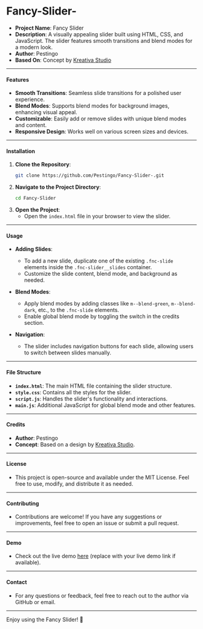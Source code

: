 # Fancy-Slider-

- **Project Name**: Fancy Slider
- **Description**: A visually appealing slider built using HTML, CSS, and JavaScript. The slider features smooth transitions and blend modes for a modern look.
- **Author**: Pestingo
- **Based On**: Concept by [Kreativa Studio](https://dribbble.com/shots/2375246-Fashion-Butique-slider-animation)

---

#### **Features**
- **Smooth Transitions**: Seamless slide transitions for a polished user experience.
- **Blend Modes**: Supports blend modes for background images, enhancing visual appeal.
- **Customizable**: Easily add or remove slides with unique blend modes and content.
- **Responsive Design**: Works well on various screen sizes and devices.

---

#### **Installation**
1. **Clone the Repository**:
   ```bash
   git clone https://github.com/Pestingo/Fancy-Slider-.git
   ```
2. **Navigate to the Project Directory**:
   ```bash
   cd Fancy-Slider
   ```
3. **Open the Project**:
   - Open the `index.html` file in your browser to view the slider.

---

#### **Usage**
- **Adding Slides**:
  - To add a new slide, duplicate one of the existing `.fnc-slide` elements inside the `.fnc-slider__slides` container.
  - Customize the slide content, blend mode, and background as needed.

- **Blend Modes**:
  - Apply blend modes by adding classes like `m--blend-green`, `m--blend-dark`, etc., to the `.fnc-slide` elements.
  - Enable global blend mode by toggling the switch in the credits section.

- **Navigation**:
  - The slider includes navigation buttons for each slide, allowing users to switch between slides manually.

---

#### **File Structure**
- **`index.html`**: The main HTML file containing the slider structure.
- **`style.css`**: Contains all the styles for the slider.
- **`script.js`**: Handles the slider's functionality and interactions.
- **`main.js`**: Additional JavaScript for global blend mode and other features.

---

#### **Credits**
- **Author**: Pestingo
- **Concept**: Based on a design by [Kreativa Studio](https://dribbble.com/shots/2375246-Fashion-Butique-slider-animation).

---

#### **License**
- This project is open-source and available under the MIT License. Feel free to use, modify, and distribute it as needed.

---

#### **Contributing**
- Contributions are welcome! If you have any suggestions or improvements, feel free to open an issue or submit a pull request.

---

#### **Demo**
- Check out the live demo [here](#) (replace with your live demo link if available).

---

#### **Contact**
- For any questions or feedback, feel free to reach out to the author via GitHub or email.

---

Enjoy using the Fancy Slider! 🚀
